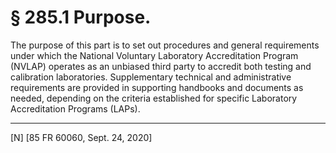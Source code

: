 # § 285.1   Purpose.

The purpose of this part is to set out procedures and general requirements under which the National Voluntary Laboratory Accreditation Program (NVLAP) operates as an unbiased third party to accredit both testing and calibration laboratories. Supplementary technical and administrative requirements are provided in supporting handbooks and documents as needed, depending on the criteria established for specific Laboratory Accreditation Programs (LAPs).



---

[N] [85 FR 60060, Sept. 24, 2020]




